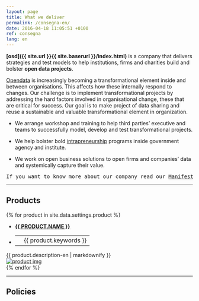 ```yaml
---
layout: page
title: What we deliver
permalink: /consegna-en/
date: 2016-04-18 11:05:51 +0100
ref: consegna
lang: en
---
```


**[osd]({{ site.url }}{{ site.baserurl }}/index.html)** is a company that delivers strategies and test models to help institutions, firms and charities build and bolster **open data projects**.

[Opendata](http://opendatahandbook.org/) is increasingly becoming a transformational element inside and between organisations. This affects how these internally respond to changes. Our challenge is to implement transformational projects by addressing the hard factors involved in organisational change, these that are critical for success. Our goal is to make project of data sharing and reuse a sustainable and valuable transformational element in organization.

- We arrange workshop and training to help third parties’ executive and teams to successfully model, develop and test transformational projects.

- We help bolster bold [intrapreneurship](https://en.wikipedia.org/wiki/Intrapreneurship) programs inside government agency and institute.

- We work on open business solutions to open firms and companies’ data and systemically capture their value.

<pre>If you want to know more about our company read our <a href="{{ site.url }}{{ site.baseurl }}manifesto[page.lang]">Manifesto</a></pre>

<hr>

<h2 id="products">Products</h2>

{% for product in site.data.settings.product %}
  <div class="product-col-wrapper">
    <div class="product-col product-col-1">
      <ul class="product-list">
        <li >
          <a href="{{ product.link-en }}" style="font-weight:700;text-transform:uppercase">{{ product.name }}</a>
        </li>
        <li>
          <table class="desc">
            <tr>
              <td>
                <a href="{{ product.link }}"><span class="fa-stack fa-lg">
                  <i class="fa fa-circle fa-stack-2x"></i>
                  <i class="{{ product.fa }} fa-stack-1x fa-inverse"></i>
                </span></a>
              </td>
              <td>{{ product.keywords }}</td>
            </tr>
          </table>
        </li>
      </ul>
    </div>
    <div class="product-col product-col-2">
      {{ product.description-en | markdownify }}
    </div>
    <div class="product-col product-col-3">
      <a href="{{ product.direct-link-en }}"><img class="product-photo" src="/assets/img/products/{{ product.folder }}/{{ product.img }}" alt="product img"></a>
    </div>
  </div>
{% endfor %}


<hr>

<h2 id="policies">Policies</h2>

